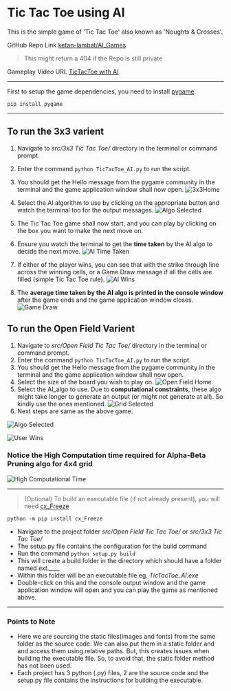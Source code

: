 # **Tic Tac Toe using AI**

This is the simple game of 'Tic Tac Toe' also known as 'Noughts & Crosses'.

 GitHub Repo Link [ketan-lambat/AI_Games](https://github.com/ketan-lambat/AI_Games "ketan-lambat/AI_Games")
>  This might return a 404 if the Repo is still private

Gameplay Video URL [TicTacToe with AI](https://youtu.be/Q0U6IyicW9E "TicTacToe with AI")

------------


First to setup the game dependencies, you need to install [pygame](https://www.pygame.org/docs/ "pygame").

`
pip install pygame
`

------------



## To run the 3x3 varient
1.  Navigate to *src/3x3 Tic Tac Toe/*  directory in the terminal or command prompt.
2.  Enter the command 
`
 python TicTacToe_AI.py
` to run the script.
3. You should get the Hello message from the pygame community in the terminal and the game application window shall now open.
![3x3Home](/img/1.3x3Home.jpg)
4. Select the AI algorithm to use by clicking on the appropriate button and watch the terminal too for the output messages.
![Algo Selected](/img/2.AlgoSelected.jpg)
5. The Tic Tac Toe game shall now start, and you can play by clicking on the box you want to make the next move on.
6. Ensure you watch the terminal to get the **time taken** by the AI algo to decide the next move.
![AI Time Taken](/img/3.AI_TimeTaken.jpg)
7. If either of the player wins, you can see that with the strike through line across the winning cells, or a Game Draw message if all the cells are filled (simple Tic Tac Toe rule).
![AI Wins](/img/4.AI_wins.jpg)

8. The **average time taken by the AI algo is printed in the console window** after the game ends and the game application window closes.
![Game Draw](/img/5.Draw.jpg)


## To run the Open Field Varient
1.  Navigate to *src/Open Field Tic Tac Toe/*  directory in the terminal or command prompt.
2.  Enter the command 
`
 python TicTacToe_AI.py
` to run the script.
3. You should get the Hello message from the pygame community in the terminal and the game application window shall now open.
4. Select the size of the board you wish to play on.
![Open Field Home](/img/6.OpenFieldHome.jpg)
5. Select the AI_algo to use. Due to **computational constraints**, these algo might take longer to generate an output (or might not generate at all). So kindly use the ones mentioned.
![Grid Selected](/img/7.GridSelected.jpg)
6. Next steps are same as the above game.

![Algo Selected](/img/8.AlgoSelected.jpg)

![User Wins](/img/9.UserWin.jpg)

### Notice the High Computation time required for Alpha-Beta Pruning algo for 4x4 grid

![High Computational Time](/img/10.ComputTime.jpg)

-----

> (Optional) To build an executable file (if not already present), you will need [cx_Freeze](https://anthony-tuininga.github.io/cx_Freeze/ "cx_Freeze")

`
python -m pip install cx_Freeze
`
- Navigate to the project folder *src/Open Field Tic Tac Toe/* or *src/3x3 Tic Tac Toe/* 
- The setup.py file contains the configuration for the build command
- Run the command
`
python setup.py build
`
- This will create a build folder in the directory which should have a folder named *ext.____* 
- Within this folder will be an executable file eg. *TicTacToe_AI.exe*
- Double-click on this and the console output window and the game application window will open and you can play the game as mentioned above.

------
### Points to Note
- Here we are sourcing the static files(images and fonts) from the same folder as the source code. We can also put them in a static folder and and access them using relative paths. But, this creates issues when building the executable file. So, to avoid that, the static folder method has not been used.
- Each project has 3 python (.py) files, 2 are the source code and the setup.py file contains the instructions for building the executable.
